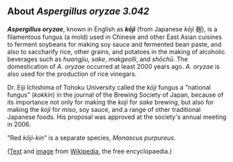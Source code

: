 About *Aspergillus oryzae 3.042* 
--------------------------------



***Aspergillus oryzae***, known in English as ***kōji*** (from Japanese
*kōji* 麹), is a filamentous fungus (a mold) used in Chinese and other
East Asian cuisines to ferment soybeans for making soy sauce and
fermented bean paste, and also to saccharify rice, other grains, and
potatoes in the making of alcoholic beverages such as *huangjiu*,
*sake*, *makgeolli*, and *shōchū*. The domestication of *A. oryzae*
occurred at least 2000 years ago. *A. oryzae* is also used for the
production of rice vinegars.

Dr. Eiji Ichishima of Tohoku University called the *kōji* fungus a
\"national fungus\" (*kokkin*) in the journal of the Brewing Society of
Japan, because of its importance not only for making the *koji* for
*sake* brewing, but also for making the *koji* for *miso*, soy sauce,
and a range of other traditional Japanese foods. His proposal was
approved at the society\'s annual meeting in 2006.

\"Red *kōji-kin*\" is a separate species, *Monascus purpureus*.

([Text](http://en.wikipedia.org/wiki/Aspergillus_oryzae) and
[image](https://commons.wikimedia.org/wiki/File:Aspergillus_oryzae_(%E9%BA%B9).jpg)
from [Wikipedia](http://en.wikipedia.org/), the free encyclopaedia.)

